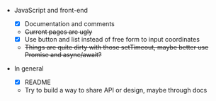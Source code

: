 
- JavaScript and front-end
    - [x] Documentation and comments
    - ~~Current pages are ugly~~
    - [x] Use button and list instead of free form to input coordinates
    - ~~Things are quite dirty with those setTimeout, maybe better use Promise and async/await?~~

- In general
    - [x] README
    - Try to build a way to share API or design, maybe through docs
